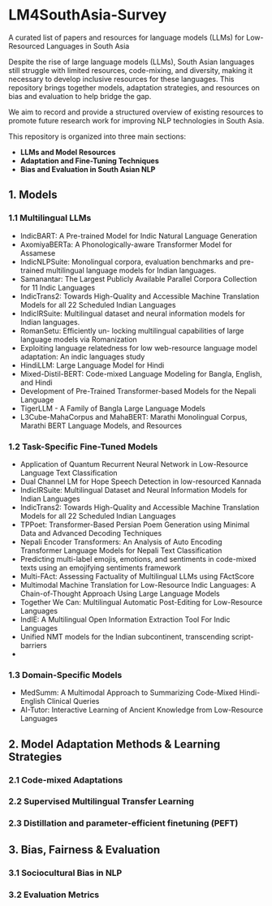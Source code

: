 # LM4SouthAsia-Survey
A curated list of papers and resources for language models (LLMs) for Low-Resourced Languages in South Asia

Despite the rise of large language models (LLMs), South Asian languages still struggle with limited resources, code-mixing, and diversity, making it necessary to develop inclusive resources for these languages. This repository brings together models, adaptation strategies, and resources on bias and evaluation to help bridge the gap. 

We aim to record and provide a structured overview of existing resources to promote future research work for improving NLP technologies in South Asia.  

This repository is organized into three main sections:

- **LLMs and Model Resources**
- **Adaptation and Fine-Tuning Techniques**
- **Bias and Evaluation in South Asian NLP**


## 1.  Models

### 1.1  Multilingual LLMs
- IndicBART: A Pre-trained Model for Indic Natural Language Generation 
- AxomiyaBERTa: A Phonologically-aware Transformer Model for Assamese
- IndicNLPSuite: Monolingual corpora, evaluation benchmarks and pre-trained multilingual language models for Indian languages.
- Samanantar: The Largest Publicly Available Parallel Corpora Collection for 11 Indic Languages
- IndicTrans2: Towards High-Quality and Accessible Machine Translation Models for all 22 Scheduled Indian Languages
- IndicIRSuite: Multilingual dataset and neural information models for Indian languages.
- RomanSetu: Efficiently un- locking multilingual capabilities of large language models via Romanization
- Exploiting language relatedness for low web-resource language model adaptation: An indic languages study
- HindiLLM: Large Language Model for Hindi
- Mixed-Distil-BERT: Code-mixed Language Modeling for Bangla, English, and Hindi
- Development of Pre-Trained Transformer-based Models for the Nepali Language
- TigerLLM - A Family of Bangla Large Language Models
- L3Cube-MahaCorpus and MahaBERT: Marathi Monolingual Corpus, Marathi BERT Language Models, and Resources
  
### 1.2  Task-Specific Fine-Tuned Models
- Application of Quantum Recurrent Neural Network in Low-Resource Language Text Classification
- Dual Channel LM for Hope Speech Detection in low-resourced Kannada
- IndicIRSuite: Multilingual Dataset and Neural Information Models for Indian Languages
- IndicTrans2: Towards High-Quality and Accessible Machine Translation Models for all 22 Scheduled Indian Languages
- TPPoet: Transformer-Based Persian Poem Generation using Minimal Data and Advanced Decoding Techniques
- Nepali Encoder Transformers: An Analysis of Auto Encoding Transformer Language Models for Nepali Text Classification
- Predicting multi-label emojis, emotions, and sentiments in code-mixed texts using an emojifying sentiments framework
- Multi-FAct: Assessing Factuality of Multilingual LLMs using FActScore
- Multimodal Machine Translation for Low-Resource Indic Languages: A Chain-of-Thought Approach Using Large Language Models
- Together We Can: Multilingual Automatic Post-Editing for Low-Resource Languages
- IndIE: A Multilingual Open Information Extraction Tool For Indic Languages
- Unified NMT models for the Indian subcontinent, transcending script-barriers
- 
### 1.3  Domain-Specific Models
- MedSumm: A Multimodal Approach to Summarizing Code-Mixed Hindi-English Clinical Queries
- AI-Tutor: Interactive Learning of Ancient Knowledge from Low-Resource Languages

## 2.  Model Adaptation Methods & Learning Strategies

### 2.1  Code-mixed Adaptations


### 2.2  Supervised Multilingual Transfer Learning


### 2.3  Distillation and parameter-efficient finetuning (PEFT)

## 3.  Bias, Fairness & Evaluation

### 3.1  Sociocultural Bias in NLP
### 3.2  Evaluation Metrics
